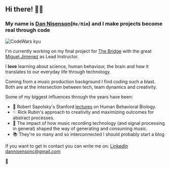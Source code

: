## Hi there! 👋👀

### My name is [Dan Nisenson](https://www.linkedin.com/in/dan-nisenson/)(`He/Him`) and I make projects become real through code
![CodeWars kyu](https://www.codewars.com/users/ChinoMoriarty/badges/micro)

I'm currently working on my final project for [The Bridge](https://www.thebridge.tech/) with the great [Miguel Jimenez](https://www.linkedin.com/in/miguelflg13/) as Lead Instructor.

I **love** learning about science, human behaviour, the brain and how it translates to our everyday life through technology. 

Coming from a music production background I find coding such a blast. Both are at the intersection between tech, team dynamics and creativity. 

Some of my biggest influences through the years have been:

- 🐒 Robert Sapolsky's Stanford [lectures](https://www.youtube.com/watch?v=NNnIGh9g6fA&list=PL150326949691B199) on Human Behavioral Biology.
- ✨ Rick Rubin's approach to creativity and maximizing outcomes for abstract processes.
- 💽 The impact of how music recording technology (and signal processing in general) shaped the way of generating and consuming music.
- 📚 They're so many and so interconnected I should probably start a blog 

If you want to get in contact you can write me on:
[LinkedIn](https://www.linkedin.com/in/dan-nisenson/)
<dannisensonc@gmail.com>

🌟
